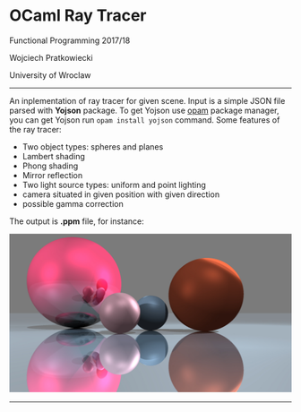 OCaml Ray Tracer
=======================

Functional Programming 2017/18

Wojciech Pratkowiecki

University of Wroclaw

-----------------

An inplementation of ray tracer for given scene. Input is a simple JSON file parsed with **Yojson** package. To get Yojson use [opam](https://opam.ocaml.org) package manager, you can get Yojson run ``opam install yojson`` command. Some features of the ray tracer:

 - Two object types: spheres and planes
 - Lambert shading
 - Phong shading
 - Mirror reflection
 - Two light source types: uniform and point lighting
 - camera situated in given position with given direction
 - possible gamma correction

The output is **.ppm** file, for instance:

![output](https://github.com/wiatrak2/raytracer/blob/master/output.jpg?raw=true)

---------------
